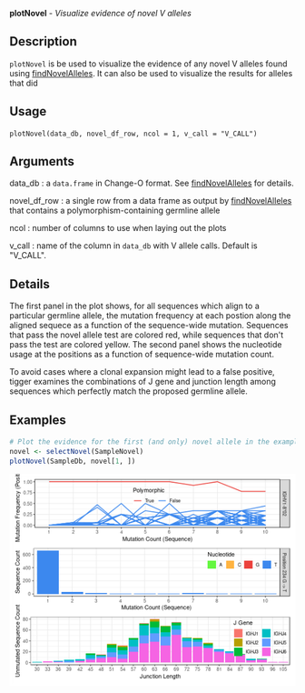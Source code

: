**plotNovel** - *Visualize evidence of novel V alleles*

Description
--------------------

`plotNovel` is be used to visualize the evidence of any novel V
alleles found using [findNovelAlleles](findNovelAlleles.md). It can also be used to
visualize the results for alleles that did


Usage
--------------------
```
plotNovel(data_db, novel_df_row, ncol = 1, v_call = "V_CALL")
```

Arguments
-------------------

data_db
:   a `data.frame` in Change-O format. See
[findNovelAlleles](findNovelAlleles.md) for details.

novel_df_row
:   a single row from a data frame as output by
[findNovelAlleles](findNovelAlleles.md) that contains a
polymorphism-containing germline allele

ncol
:   number of columns to use when laying out the plots

v_call
:   name of the column in `data_db` with V allele
calls. Default is "V_CALL".




Details
-------------------

The first panel in the plot shows, for all sequences which align to a particular 
germline allele, the mutation frequency at each postion along the aligned 
sequece as a function of the sequence-wide mutation. Sequences that pass 
the novel allele test are colored red, while sequences that don't pass
the test are colored yellow. The second panel shows the nucleotide usage at the 
positions as a function of sequence-wide mutation count.

To avoid cases where a clonal expansion might lead to a false positive, tigger examines
the combinations of J gene and junction length among sequences which perfectly 
match the proposed germline allele.



Examples
-------------------

```R
# Plot the evidence for the first (and only) novel allele in the example data
novel <- selectNovel(SampleNovel)
plotNovel(SampleDb, novel[1, ])
```

![2](plotNovel-2.png)



